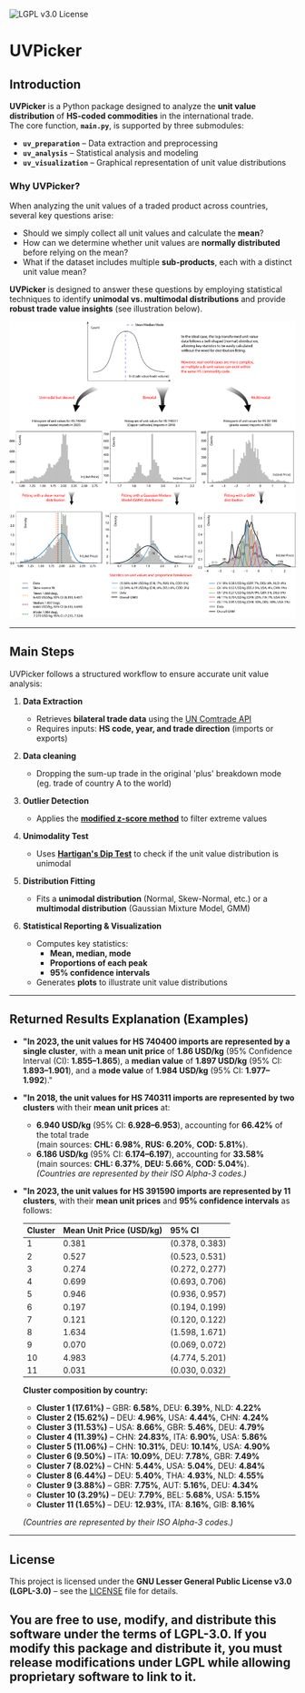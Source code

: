 ![LGPL v3.0 License](https://img.shields.io/badge/License-LGPL%20v3-blue.svg)
# UVPicker

## Introduction
**UVPicker** is a Python package designed to analyze the **unit value distribution** of **HS-coded commodities** in the international trade.  
The core function, **`main.py`**, is supported by three submodules:
- **`uv_preparation`** – Data extraction and preprocessing  
- **`uv_analysis`** – Statistical analysis and modeling  
- **`uv_visualization`** – Graphical representation of unit value distributions  

### **Why UVPicker?**
When analyzing the unit values of a traded product across countries, several key questions arise:
- Should we simply collect all unit values and calculate the **mean**?  
- How can we determine whether unit values are **normally distributed** before relying on the mean?  
- What if the dataset includes multiple **sub-products**, each with a distinct unit value mean?  

**UVPicker** is designed to answer these questions by employing statistical techniques to identify **unimodal vs. multimodal distributions** and provide **robust trade value insights** (see illustration below).  

![Figure Description](readme.svg)

---

## **Main Steps**
UVPicker follows a structured workflow to ensure accurate unit value analysis:

1. **Data Extraction**  
   - Retrieves **bilateral trade data** using the [UN Comtrade API](https://github.com/uncomtrade/comtradeapicall)  
   - Requires inputs: **HS code, year, and trade direction** (imports or exports)
     
2. **Data cleaning**  
   - Dropping the sum-up trade in the original 'plus' breakdown mode (eg. trade of country A to the world)
     
3. **Outlier Detection**  
   - Applies the **[modified z-score method](https://books.google.com/books?hl=en&lr=&id=FuuiEAAAQBAJ&oi=fnd&pg=PP1&dq=modified+z+score+MAD&ots=SFP_S9VOSl&sig=KJf70cPJ5eE7Ojn9I5smb7BpqgI)** to filter extreme values  

4. **Unimodality Test**  
   - Uses **[Hartigan's Dip Test](https://projecteuclid.org/journals/annals-of-statistics/volume-13/issue-1/The-Dip-Test-of-Unimodality/10.1214/aos/1176346577.full)** to check if the unit value distribution is unimodal  

5. **Distribution Fitting**  
   - Fits a **unimodal distribution** (Normal, Skew-Normal, etc.) or a **multimodal distribution** (Gaussian Mixture Model, GMM)  

6. **Statistical Reporting & Visualization**  
   - Computes key statistics:  
     - **Mean, median, mode**  
     - **Proportions of each peak**  
     - **95% confidence intervals**  
   - Generates **plots** to illustrate unit value distributions  

---
## **Returned Results Explanation (Examples)**

- **"In 2023, the unit values for HS 740400 imports are represented by a single cluster**, with a **mean unit price** of **1.86 USD/kg** (95% Confidence Interval (CI): **1.855–1.865**), a **median value** of **1.897 USD/kg** (95% CI: **1.893–1.901**), and  a **mode value** of **1.984 USD/kg** (95% CI: **1.977–1.992**)."  

- **"In 2018, the unit values for HS 740311 imports are represented by two clusters** with their **mean unit prices** at:  
  - **6.940 USD/kg** (95% CI: **6.928–6.953**), accounting for **66.42%** of the total trade  
    (main sources: **CHL: 6.98%**, **RUS: 6.20%**, **COD: 5.81%**).  
  - **6.186 USD/kg** (95% CI: **6.174–6.197**), accounting for **33.58%**  
    (main sources: **CHL: 6.37%**, **DEU: 5.66%**, **COD: 5.04%**).  
  *(Countries are represented by their ISO Alpha-3 codes.)*  

- **"In 2023, the unit values for HS 391590 imports are represented by 11 clusters**, with their **mean unit prices** and **95% confidence intervals** as follows:  

  | **Cluster** | **Mean Unit Price (USD/kg)** | **95% CI** |
  |------------|----------------------|-------------|
  | 1 | 0.381 | (0.378, 0.383) |
  | 2 | 0.527 | (0.523, 0.531) |
  | 3 | 0.274 | (0.272, 0.277) |
  | 4 | 0.699 | (0.693, 0.706) |
  | 5 | 0.946 | (0.936, 0.957) |
  | 6 | 0.197 | (0.194, 0.199) |
  | 7 | 0.121 | (0.120, 0.122) |
  | 8 | 1.634 | (1.598, 1.671) |
  | 9 | 0.070 | (0.069, 0.072) |
  | 10 | 4.983 | (4.774, 5.201) |
  | 11 | 0.031 | (0.030, 0.032) |

  **Cluster composition by country:**  
  - **Cluster 1 (17.61%)** – GBR: **6.58%**, DEU: **6.39%**, NLD: **4.22%**  
  - **Cluster 2 (15.62%)** – DEU: **4.96%**, USA: **4.44%**, CHN: **4.24%**  
  - **Cluster 3 (11.53%)** – USA: **8.66%**, GBR: **5.46%**, DEU: **4.79%**  
  - **Cluster 4 (11.39%)** – CHN: **24.83%**, ITA: **6.90%**, USA: **5.86%**  
  - **Cluster 5 (11.06%)** – CHN: **10.31%**, DEU: **10.14%**, USA: **4.90%**  
  - **Cluster 6 (9.50%)** – ITA: **10.09%**, DEU: **7.78%**, GBR: **7.49%**  
  - **Cluster 7 (8.02%)** – CHN: **5.44%**, USA: **5.04%**, DEU: **4.84%**  
  - **Cluster 8 (6.44%)** – DEU: **5.40%**, THA: **4.93%**, NLD: **4.55%**  
  - **Cluster 9 (3.88%)** – GBR: **7.75%**, AUT: **5.16%**, DEU: **4.34%**  
  - **Cluster 10 (3.29%)** – DEU: **7.79%**, BEL: **5.68%**, USA: **5.15%**  
  - **Cluster 11 (1.65%)** – DEU: **12.93%**, ITA: **8.16%**, GIB: **8.16%**  

  *(Countries are represented by their ISO Alpha-3 codes.)*
---
## License
This project is licensed under the **GNU Lesser General Public License v3.0 (LGPL-3.0)** – see the [LICENSE](LICENSE) file for details.

You are free to **use, modify, and distribute** this software under the terms of LGPL-3.0. If you modify this package and distribute it, you must **release modifications under LGPL** while allowing proprietary software to link to it.
---
